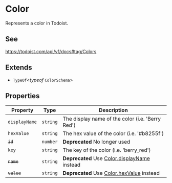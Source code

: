 # Color

Represents a color in Todoist.

## See

https://todoist.com/api/v1/docs#tag/Colors

## Extends

- `TypeOf`\<*typeof* `ColorSchema`\>

## Properties

| Property | Type | Description |
| ------ | ------ | ------ |
| <a id="displayname"></a> `displayName` | `string` | The display name of the color (i.e. 'Berry Red') |
| <a id="hexvalue"></a> `hexValue` | `string` | The hex value of the color (i.e. '#b8255f') |
| <a id="id"></a> ~~`id`~~ | `number` | **Deprecated** No longer used |
| <a id="key"></a> `key` | `string` | The key of the color (i.e. 'berry_red') |
| <a id="name"></a> ~~`name`~~ | `string` | **Deprecated** Use [Color.displayName](Color.md#displayname) instead |
| <a id="value"></a> ~~`value`~~ | `string` | **Deprecated** Use [Color.hexValue](Color.md#hexvalue) instead |
